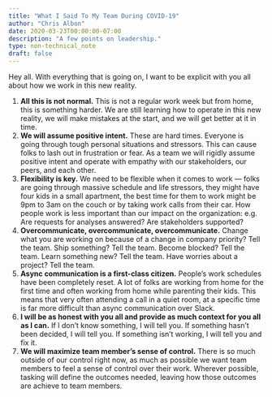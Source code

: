 ```yaml
---
title: "What I Said To My Team During COVID-19"
author: "Chris Albon"
date: 2020-03-23T00:00:00-07:00
description: "A few points on leadership."
type: non-technical_note
draft: false
---
```


Hey all. With everything that is going on, I want to be explicit with you all about how we work in this new reality.

1. **All this is not normal.** This is not a regular work week but from home, this is something harder. We are still learning how to operate in this new reality, we will make mistakes at the start, and we will get better at it in time.
2. **We will assume positive intent.** These are hard times. Everyone is going through tough personal situations and stressors. This can cause folks to lash out in frustration or fear. As a team we will rigidly assume positive intent and operate with empathy with our stakeholders, our peers, and each other.
3. **Flexibility is key.** We need to be flexible when it comes to work — folks are going through massive schedule and life stressors, they might have four kids in a small apartment, the best time for them to work might be 9pm to 3am on the couch or by taking work calls from their car. How people work is less important than our impact on the organization: e.g. Are requests for analyses answered? Are stakeholders supported?
4. **Overcommunicate, overcommunicate, overcommunicate.** Change what you are working on because of a change in company priority? Tell the team. Ship something? Tell the team. Become blocked? Tell the team. Learn something new? Tell the team. Have worries about a project? Tell the team.
5. **Async communication is a first-class citizen.** People’s work schedules have been completely reset. A lot of folks are working from home for the first time and often working from home while parenting their kids. This means that very often attending a call in a quiet room, at a specific time is far more difficult than async communication over Slack.
6. **I will be as honest with you all and provide as much context for you all as I can.** If I don’t know something, I will tell you. If something hasn’t been decided, I will tell you. If something isn’t working, I will tell you and fix it.
7. **We will maximize team member’s sense of control.** There is so much outside of our control right now, as much as possible we want team members to feel a sense of control over their work. Wherever possible, tasking will define the outcomes needed, leaving how those outcomes are achieve to team members.